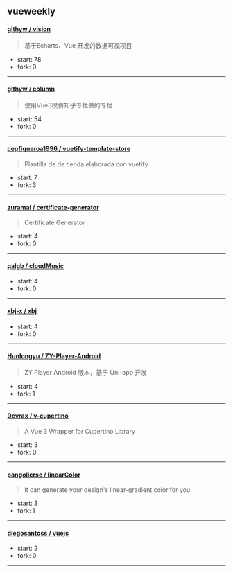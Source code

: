 ## vueweekly

#### [githyw / vision](https://github.com/githyw/vision)

> 基于Echarts、Vue 开发的数据可视项目

+ start: 78
+ fork: 0

----


#### [githyw / column](https://github.com/githyw/column)

> 使用Vue3模仿知乎专栏做的专栏

+ start: 54
+ fork: 0

----


#### [cepfigueroa1996 / vuetify-template-store](https://github.com/cepfigueroa1996/vuetify-template-store)

> Plantilla de  de tienda  elaborada con vuetify

+ start: 7
+ fork: 3

----


#### [zuramai / certificate-generator](https://github.com/zuramai/certificate-generator)

> Certificate Generator

+ start: 4
+ fork: 0

----


#### [qalgb / cloudMusic](https://github.com/qalgb/cloudMusic)

> 

+ start: 4
+ fork: 0

----


#### [xbj-x / xbj](https://github.com/xbj-x/xbj)

> 

+ start: 4
+ fork: 0

----


#### [Hunlongyu / ZY-Player-Android](https://github.com/Hunlongyu/ZY-Player-Android)

> ZY Player Android 版本，基于 Uni-app 开发

+ start: 4
+ fork: 1

----


#### [Devrax / v-cupertino](https://github.com/Devrax/v-cupertino)

> A Vue 3 Wrapper for Cupertino Library

+ start: 3
+ fork: 0

----


#### [pangolierse / linearColor](https://github.com/pangolierse/linearColor)

> It can generate your design's linear-gradient color for you

+ start: 3
+ fork: 1

----


#### [diegosantoss / vuejs](https://github.com/diegosantoss/vuejs)

> 

+ start: 2
+ fork: 0

----

